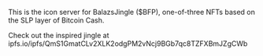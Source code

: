 This is the icon server for BalazsJingle ($BFP), one-of-three NFTs based on the SLP layer of Bitcoin Cash. 

Check out the inspired jingle at ipfs.io/ipfs/QmS1GmatCLv2XLK2odgPM2vNcj9BGb7qc8TZFXBmJZgCWb

